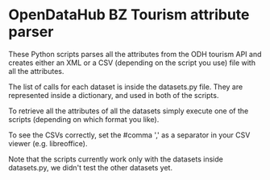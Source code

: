 # OpenDataHub BZ Tourism attribute parser

These Python scripts parses all the attributes from the ODH tourism API and creates either an XML or a CSV (depending on the script you use) file with all the attributes.

The list of calls for each dataset is inside the datasets.py file. They are represented inside a dictionary, and used in both of the scripts.

To retrieve all the attributes of all the datasets simply execute one of the scripts (depending on which format you like).

To see the CSVs correctly, set the #comma ',' as a separator in your CSV viewer (e.g. libreoffice).

Note that the scripts currently work only with the datasets inside datasets.py, we didn't test the other datasets yet.  